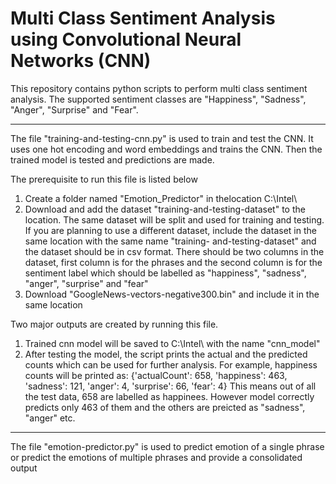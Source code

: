 # Multi Class Sentiment Analysis using Convolutional Neural Networks (CNN)
This repository contains python scripts to perform multi class sentiment analysis. The supported sentiment classes are "Happiness", "Sadness", "Anger", "Surprise" and "Fear".

----------------------------------------------------------------------------------------------------------------------------------------
The file "training-and-testing-cnn.py" is used to train and test the CNN. It uses one hot encoding and word embeddings and trains the CNN. Then the trained model is tested and predictions are made. 

The prerequisite to run this file is listed below
  1. Create a folder named "Emotion_Predictor" in thelocation C:\Intel\
  2. Download and add the dataset "training-and-testing-dataset" to the location. The same dataset will be split and used for training        and testing. If you are planning to use a different dataset, include the dataset in the same location with the same name "training-      and-testing-dataset" and the dataset should be in csv format. There should be two columns in the dataset, first column is for the        phrases and the second column is for the sentiment label which should be labelled as "happiness", "sadness", "anger", "surprise"        and "fear"
  3. Download "GoogleNews-vectors-negative300.bin" and include it in the same location

Two major outputs are created by running this file.
  1. Trained cnn model will be saved to C:\Intel\ with the name "cnn_model"
  2. After testing the model, the script prints the actual and the predicted counts which can be used for further analysis.
     For example, happiness counts will be printed as: {'actualCount': 658, 'happiness': 463, 'sadness': 121, 'anger': 4, 'surprise':        66, 'fear': 4}
     This means out of all the test data, 658 are labelled as happinees. However model correctly predicts only 463 of them and the            others are preicted as "sadness", "anger" etc. 

----------------------------------------------------------------------------------------------------------------------------------------

The file "emotion-predictor.py" is used to predict emotion of a single phrase or predict the emotions of multiple phrases and provide a consolidated output
